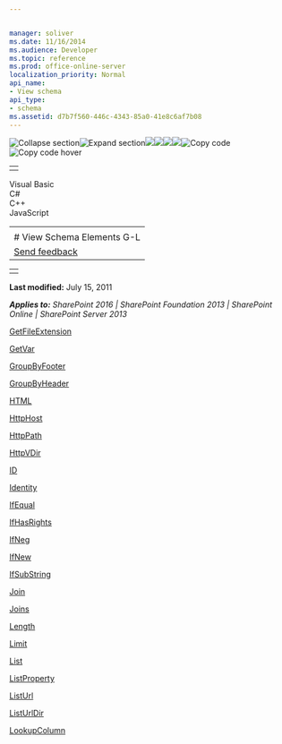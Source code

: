 ```yaml
---


manager: soliver
ms.date: 11/16/2014
ms.audience: Developer
ms.topic: reference
ms.prod: office-online-server
localization_priority: Normal
api_name:
- View schema
api_type:
- schema
ms.assetid: d7b7f560-446c-4343-85a0-41e8c6af7b08
---
```


![Collapse
section](../icons/collapse_all.gif "Collapse section")![Expand
section](../icons/expand_all.gif "Expand section")![](../icons/collapse_all.gif)![](../icons/expand_all.gif)![](../icons/dropdown.gif)![](../icons/dropdownHover.gif)![Copy
code](../icons/copycode.gif "Copy code")![Copy code
hover](../icons/copycodeHighlight.gif "Copy code hover")
<table>
<tbody>
<tr class="odd">
<td align="left"></td>
</tr>
</tbody>
</table>

Visual Basic  
C\#  
C++  
JavaScript  

<table>
<tbody>
<tr class="odd">
<td align="left"><span id="runningHeaderText"></span></td>
</tr>
<tr class="even">
<td align="left"># View Schema Elements G-L</td>
</tr>
<tr class="odd">
<td align="left"><span id="headfeedbackarea" class="feedbackhead"><a href="javascript:SubmitFeedback(&#39;docthis@Microsoft.com&#39;,&#39;&#39;,&#39;&#39;,&#39;&#39;,&#39;1.0.18082.1225&#39;,&#39;%0\dThank%20you%20for%20your%20feedback.%20The%20developer%20writing%20teams%20use%20your%20feedback%20to%20improve%20documentation.%20While%20we%20are%20reviewing%20your%20feedback,%20we%20may%20send%20you%20e-mail%20to%20ask%20for%20clarification%20or%20feedback%20on%20a%20solution.%20We%20do%20not%20use%20your%20e-mail%20address%20for%20any%20other%20purpose%20and%20we%20delete%20it%20after%20we%20finish%20our%20review.%0\AFor%20further%20information%20about%20the%20privacy%20policies%20of%20Microsoft,%20please%20see%20http://privacy.microsoft.com/en-us/default.aspx.%0\A%0\d&#39;,&#39;Customer%20feedback&#39;);">Send feedback</a></span></td>
</tr>
</tbody>
</table>

<table>
<colgroup>
<col width="100%" />
</colgroup>
<tbody>
<tr class="odd">
<td align="left"></td>
</tr>
</tbody>
</table>

**Last modified:** July 15, 2011

***Applies to:** SharePoint 2016 | SharePoint Foundation 2013 |
SharePoint Online | SharePoint Server 2013*

[GetFileExtension](getfileextension-element-view.htm)

[GetVar](getvar-element-view.htm)

[GroupByFooter](groupbyfooter-element-list.htm)

[GroupByHeader](groupbyheader-element-list.htm)

[HTML](html-element-view.htm)

[HttpHost](httphost-element-view.htm)

[HttpPath](httppath-element-view.htm)

[HttpVDir](httpvdir-element-view.htm)

[ID](id-element-view.htm)

[Identity](identity-element-view.htm)

[IfEqual](ifequal-element-view.htm)

[IfHasRights](ifhasrights-element-view.htm)

[IfNeg](ifneg-element-view.htm)

[IfNew](ifnew-element-view.htm)

[IfSubString](ifsubstring-element-view.htm)

[Join](join-element-view.htm)

[Joins](joins-element-view.htm)

[Length](length-element-view.htm)

[Limit](limit-element-view.htm)

[List](list-element-view.htm)

[ListProperty](listproperty-element-view.htm)

[ListUrl](listurl-element-view.htm)

[ListUrlDir](listurldir-element-view.htm)

[LookupColumn](lookupcolumn-element-view.htm)








